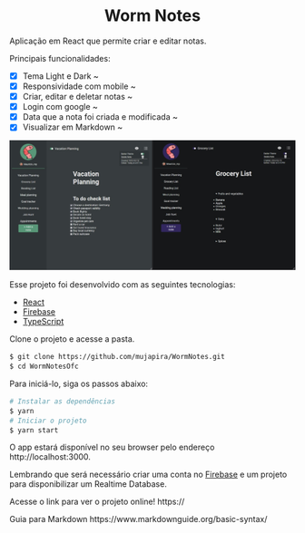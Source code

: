 <h1 align="center">Worm Notes</h1>
Aplicação em React que permite criar e editar notas.

Principais funcionalidades:

- [x] Tema Light e Dark ~
- [x] Responsividade com mobile ~
- [x] Criar, editar e deletar notas ~
- [x] Login com google ~
- [x] Data que a nota foi criada e modificada ~
- [x] Visualizar em Markdown ~

<a>
<img src="./src/assets/images/ReadmeWorm.jpg">
</a>

Esse projeto foi desenvolvido com as seguintes tecnologias:
- [React](https://reactjs.org)
- [Firebase](https://firebase.google.com/)
- [TypeScript](https://www.typescriptlang.org/)

Clone o projeto e acesse a pasta.

```bash
$ git clone https://github.com/mujapira/WormNotes.git
$ cd WormNotesOfc
```

Para iniciá-lo, siga os passos abaixo:
```bash
# Instalar as dependências
$ yarn
# Iniciar o projeto
$ yarn start
```
O app estará disponível no seu browser pelo endereço http://localhost:3000.

Lembrando que será necessário criar uma conta no [Firebase](https://firebase.google.com/) e um projeto para disponibilizar um Realtime Database.

<p>Acesse o link para ver o projeto online! https://</p>

<p>Guia para Markdown https://www.markdownguide.org/basic-syntax/</p>